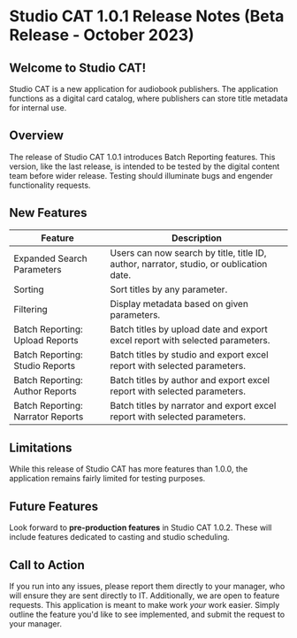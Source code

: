# Studio CAT 1.0.1 Release Notes (Beta Release - October 2023) 

## Welcome to Studio CAT! 

Studio CAT is a new application for audiobook publishers. The application functions as a digital card catalog, where publishers can store title metadata for internal use. 

## Overview 

The release of Studio CAT 1.0.1 introduces Batch Reporting features. This version, like the last release, is intended to be tested by the digital content team before wider release. Testing should illuminate bugs and engender functionality requests. 

## New Features 

| Feature | Description |
| --- | --- |
| Expanded Search Parameters | Users can now search by title, title ID, author, narrator, studio, or oublication date. |
| Sorting |  Sort titles by any parameter. |
| Filtering | Display metadata based on given parameters. | 
|  Batch Reporting: Upload Reports | Batch titles by upload date and export excel report with selected parameters.  |
|  Batch Reporting: Studio Reports | Batch titles by studio and export excel report with selected parameters. |
|  Batch Reporting: Author Reports | Batch titles by author and export excel report with selected parameters. |
|  Batch Reporting: Narrator Reports | Batch titles by narrator and export excel report with selected parameters. |

## Limitations 

While this release of Studio CAT has more features than 1.0.0, the application remains fairly limited for testing purposes. 

## Future Features 

Look forward to **pre-production features** in Studio CAT 1.0.2. These will include features dedicated to casting and studio scheduling. 

## Call to Action 

If you run into any issues, please report them directly to your manager, who will ensure they are sent directly to IT. Additionally, we are open to feature requests. This application is meant to make work *your* work easier. Simply outline the feature you'd like to see implemented, and submit the request to your manager. 
